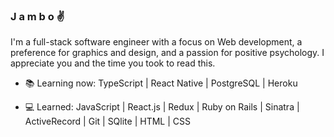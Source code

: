 ### J a m b o ✌️

I'm a full-stack software engineer with a focus on Web development, a preference for graphics and design, and a passion for positive psychology.
I appreciate you and the time you took to read this.

- 📚 Learning now: TypeScript | React Native | PostgreSQL | Heroku

- 💻 Learned: JavaScript | React.js | Redux | Ruby on Rails | Sinatra | ActiveRecord | Git | SQlite | HTML | CSS
